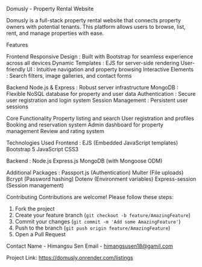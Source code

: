 Domusly - Property Rental Website

Domusly is a full-stack property rental website that connects property owners with potential tenants. This platform allows users to browse, list, rent, and manage properties with ease.

Features

Frontend
 Responsive Design : Built with Bootstrap for seamless experience across all devices
 Dynamic Templates : EJS for server-side rendering
 User-friendly UI : Intuitive navigation and property browsing
 Interactive Elements : Search filters, image galleries, and contact forms

Backend
 Node.js & Express : Robust server infrastructure
 MongoDB : Flexible NoSQL database for property and user data
 Authentication : Secure user registration and login system
 Session Management : Persistent user sessions

Core Functionality
 Property listing and search
 User registration and profiles
 Booking and reservation system
 Admin dashboard for property management
 Review and rating system

Technologies Used
 Frontend : 
  EJS (Embedded JavaScript templates)
  Bootstrap 5
  JavaScript
  CSS3

 Backend :
  Node.js
  Express.js
  MongoDB (with Mongoose ODM)
  
Additional Packages :
 Passport.js (Authentication)
 Multer (File uploads)
 Bcrypt (Password hashing)
 Dotenv (Environment variables)
 Express-session (Session management)

Contributing
Contributions are welcome! Please follow these steps:
1. Fork the project
2. Create your feature branch (`git checkout -b feature/AmazingFeature`)
3. Commit your changes (`git commit -m 'Add some AmazingFeature'`)
4. Push to the branch (`git push origin feature/AmazingFeature`)
5. Open a Pull Request

Contact
Name - Himangsu Sen
Email - himangsusen18@gamil.com

Project Link: https://domusly.onrender.com/listings
